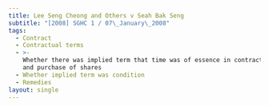 ```yaml
---
title: Lee Seng Cheong and Others v Seah Bak Seng
subtitle: "[2008] SGHC 1 / 07\_January\_2008"
tags:
  - Contract
  - Contractual terms
  - >-
    Whether there was implied term that time was of essence in contract for sale
    and purchase of shares
  - Whether implied term was condition
  - Remedies
layout: single
---
```


